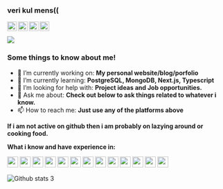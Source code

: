 ### veri kul mens((

<a href="https://www.linkedin.com/in/ramanverma2k/" target="_blank">
  <img align="left" alt="LinkdeIn" width="22px" src="https://cdn.jsdelivr.net/npm/simple-icons@v4.6.0/icons/linkedin.svg" />
</a>
<a href="https://github.com/ramanverma2k" target="_blank">
  <img align="left" alt="Github" width="22px" src="https://cdn.jsdelivr.net/npm/simple-icons@v4.6.0/icons/github.svg" />
</a>
<a href="mailto:ramanverma4183@gmail.com" target="_blank">
  <img align="left" alt="Email" width="22px" src="https://cdn.jsdelivr.net/npm/simple-icons@v4.6.0/icons/gmail.svg" />
</a>
<a href="https://t.me/notaggingraman" target="_blank">
  <img align="left" alt="Telegram" width="22px" src="https://cdn.jsdelivr.net/npm/simple-icons@v4.6.0/icons/telegram.svg" />
</a><br /><br />

<a href="https://github.com/antonkomarev/github-profile-views-counter">
    <img src="https://komarev.com/ghpvc/?username=ramanverma2k">
</a>

### Some things to know about me!
- 🔭 I’m currently working on: **My personal website/blog/porfolio**
- 🌱 I’m currently learning: **PostgreSQL, MongoDB, Next.js, Typescript**
- 🤔 I’m looking for help with: **Project ideas and Job opportunities.**
- 💬 Ask me about: **Check out below to ask things related to whatever i know.**
- 📫 How to reach me: **Just use any of the platforms above**


**If i am not active on github then i am probably on lazying around or cooking food.**


**What i know and have experience in:**
<p align="left"> 
<img  height="25"  src="https://cdn.jsdelivr.net/npm/simple-icons@4.6.0/icons/go.svg">
<img  height="25"  src="https://cdn.jsdelivr.net/npm/simple-icons@4.6.0/icons/python.svg">
<img  height="25"  src="https://cdn.jsdelivr.net/npm/simple-icons@4.6.0/icons/javascript.svg">
<img  height="25"  src="https://cdn.jsdelivr.net/npm/simple-icons@4.6.0/icons/typescript.svg">
<img  height="25"  src="https://cdn.jsdelivr.net/npm/simple-icons@4.6.0/icons/pandas.svg">
<img  height="25"  src="https://cdn.jsdelivr.net/npm/simple-icons@4.6.0/icons/numpy.svg">
<img  height="25"  src="https://cdn.jsdelivr.net/npm/simple-icons@4.6.0/icons/scikit-learn.svg">
<img  height="25"  src="https://cdn.jsdelivr.net/npm/simple-icons@4.6.0/icons/react.svg">
<img  height="25"  src="https://cdn.jsdelivr.net/npm/simple-icons@4.6.0/icons/next-dot-js.svg">
<img  height="25"  src="https://cdn.jsdelivr.net/npm/simple-icons@4.6.0/icons/amazonaws.svg">
<img  height="25"  src="https://cdn.jsdelivr.net/npm/simple-icons@4.6.0/icons/docker.svg">
<img  height="25"  src="https://cdn.jsdelivr.net/npm/simple-icons@4.6.0/icons/mongodb.svg">
<img  height="25"  src="https://cdn.jsdelivr.net/npm/simple-icons@4.6.0/icons/postgresql.svg">
</p>

![Github stats](https://github-readme-stats.vercel.app/api?username=ramanverma2k&count_private=true&show_icons=true&title_color=333&icon_color=333)
3
